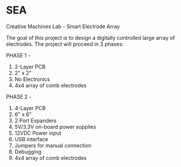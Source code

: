 # SEA
Creative Machines Lab - Smart Electrode Array

The goal of this project is to design a digitally controlled large array of electrodes. The project will proceed in 3 phases:

PHASE 1 - 
1. 2-Layer PCB
2. 2" x 2" 
3. No Electronics
4. 4x4 array of comb electrodes

PHASE 2 - 
1. 4-Layer PCB
2. 6" x 6" 
3. 2 Port Expanders
4. 5V/3.3V on-board power supplies
5. 12VDC Power input
6. USB interface
7. Jumpers for manual connection
8. Debugging
9. 4x4 array of comb electrodes
